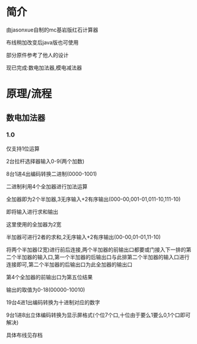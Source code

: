 # 简介
由jasonxue自制的mc基岩版红石计算器

布线稍加改变后java版也可使用

部分原件参考了他人的设计

现已完成:数电加法器,模电减法器
# 原理/流程
## 数电加法器
### 1.0
仅支持1位运算

2台拉杆选择器输入0-9(两个加数)

8台1进4出编码转换二进制(0000-1001)

二进制利用4个全加器进行加法运算

  全加器即为2个半加器,3无序输入+2有序输出(000-00,001-01,011-10,111-10)
  
  即将输入进行求和输出
  
  这里使用的全加器为2宽
  
  半加器可进行2者的求和,2无序输入+2有序输出(00-00,01-01,11-10)
  
  将两个半加器(2宽)进行前后连接,两个半加器的前输出口都要或门接入下一排的第二个半加器的输入口,第一个半加器的后输出口与此排第二个半加器的输入口进行连接即可,第二个半加器的后输出口为此全加器的输出口

第4个全加器的前输出口为第五位结果

输出的取值为0-18(00000-10010)

19台4进1出编码转换为十进制对应的数字

9台1进8出立体编码转换为显示屏格式(个位7个口,十位由于要么1要么0,1个口即可解决)

具体布线见存档
